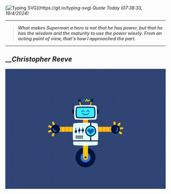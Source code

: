[![Typing SVG](https://readme-typing-svg.herokuapp.com?font=Press+Start+2P&color=C2F784&size=35&width=900&height=100&lines=Hello+World%2C+I'm+Hung+!)](https://git.io/typing-svg) 
_Quote Today (07:38:33, 19/4/2024)_
___
>**_What makes Superman a hero is not that he has power, but that he has the wisdom and the maturity to use the power wisely. From an acting point of view, that's how I approached the part._**
___

## __**_Christopher Reeve_**

![RobotDance](src/assets/images/robot-dancing-dribble.gif?style=center)
